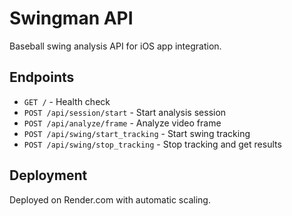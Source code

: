 # Swingman API

Baseball swing analysis API for iOS app integration.

## Endpoints
- `GET /` - Health check
- `POST /api/session/start` - Start analysis session
- `POST /api/analyze/frame` - Analyze video frame
- `POST /api/swing/start_tracking` - Start swing tracking
- `POST /api/swing/stop_tracking` - Stop tracking and get results

## Deployment
Deployed on Render.com with automatic scaling.
